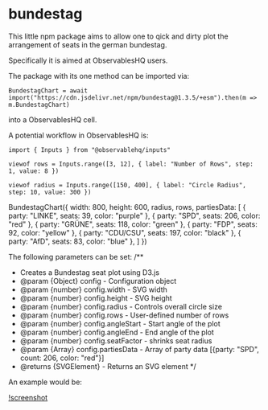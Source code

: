 # bundestag
 
This little npm package aims to allow one to qick and dirty plot the arrangement of seats in the german bundestag. 

Specifically it is aimed at ObservablesHQ users.

The package with its one method can be imported via:

```
BundestagChart = await import("https://cdn.jsdelivr.net/npm/bundestag@1.3.5/+esm").then(m => m.BundestagChart)
```

into a ObservablesHQ cell. 

A potential workflow in ObservablesHQ is:

```
import { Inputs } from "@observablehq/inputs"
```

```
viewof rows = Inputs.range([3, 12], { label: "Number of Rows", step: 1, value: 8 })
```
```
viewof radius = Inputs.range([150, 400], { label: "Circle Radius", step: 10, value: 300 })
```

BundestagChart({
  width: 800,
  height: 600,
  radius,
  rows,
  partiesData: [
    { party: "LINKE", seats: 39, color: "purple" },
    { party: "SPD", seats: 206, color: "red" },
    { party: "GRÜNE", seats: 118, color: "green" },
    { party: "FDP", seats: 92, color: "yellow" },
    { party: "CDU/CSU", seats: 197, color: "black" },
    { party: "AfD", seats: 83, color: "blue" },
  ]
})


The following parameters can be set:
/**
 * Creates a Bundestag seat plot using D3.js
 * @param {Object} config - Configuration object
 * @param {number} config.width - SVG width
 * @param {number} config.height - SVG height
 * @param {number} config.radius - Controls overall circle size
 * @param {number} config.rows - User-defined number of rows
 * @param {number} config.angleStart - Start angle of the plot
 * @param {number} config.angleEnd - End angle of the plot
 * @param {number} config.seatFactor - shrinks seat radius
 * @param {Array} config.partiesData - Array of party data [{party: "SPD", count: 206, color: "red"}]
 * @returns {SVGElement} - Returns an SVG element
 */

 An example would be:

 [!screenshot](./example.png?raw=true)